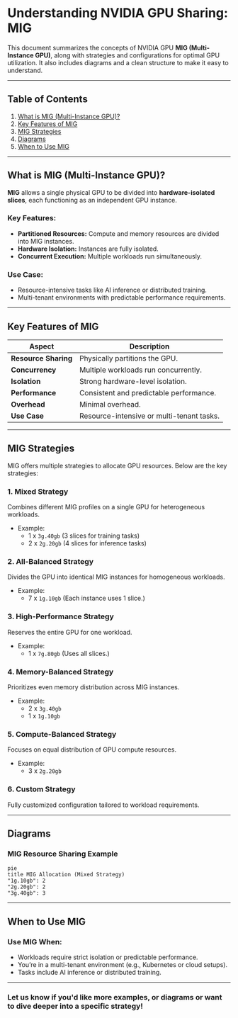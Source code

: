 # Understanding NVIDIA GPU Sharing: MIG

This document summarizes the concepts of NVIDIA GPU **MIG (Multi-Instance GPU)**, along with strategies and configurations for optimal GPU utilization. It also includes diagrams and a clean structure to make it easy to understand.

---

## Table of Contents

1. [What is MIG (Multi-Instance GPU)?](#what-is-mig-multi-instance-gpu)
2. [Key Features of MIG](#key-features-of-mig)
3. [MIG Strategies](#mig-strategies)
4. [Diagrams](#diagrams)
5. [When to Use MIG](#when-to-use-mig)

---

## What is MIG (Multi-Instance GPU)?

**MIG** allows a single physical GPU to be divided into **hardware-isolated slices**, each functioning as an independent GPU instance.

### Key Features:
- **Partitioned Resources:** Compute and memory resources are divided into MIG instances.
- **Hardware Isolation:** Instances are fully isolated.
- **Concurrent Execution:** Multiple workloads run simultaneously.

### Use Case:
- Resource-intensive tasks like AI inference or distributed training.
- Multi-tenant environments with predictable performance requirements.

---

## Key Features of MIG

| **Aspect**                  | **Description**                          |
|-----------------------------|------------------------------------------|
| **Resource Sharing**        | Physically partitions the GPU.           |
| **Concurrency**             | Multiple workloads run concurrently.     |
| **Isolation**               | Strong hardware-level isolation.         |
| **Performance**             | Consistent and predictable performance.  |
| **Overhead**                | Minimal overhead.                        |
| **Use Case**                | Resource-intensive or multi-tenant tasks.|

---

## MIG Strategies

MIG offers multiple strategies to allocate GPU resources. Below are the key strategies:

### **1. Mixed Strategy**
Combines different MIG profiles on a single GPU for heterogeneous workloads.

- Example:
  - 1 x `3g.40gb` (3 slices for training tasks)
  - 2 x `2g.20gb` (4 slices for inference tasks)

### **2. All-Balanced Strategy**
Divides the GPU into identical MIG instances for homogeneous workloads.

- Example:
  - 7 x `1g.10gb` (Each instance uses 1 slice.)

### **3. High-Performance Strategy**
Reserves the entire GPU for one workload.

- Example:
  - 1 x `7g.80gb` (Uses all slices.)

### **4. Memory-Balanced Strategy**
Prioritizes even memory distribution across MIG instances.

- Example:
  - 2 x `3g.40gb`
  - 1 x `1g.10gb`

### **5. Compute-Balanced Strategy**
Focuses on equal distribution of GPU compute resources.

- Example:
  - 3 x `2g.20gb`

### **6. Custom Strategy**
Fully customized configuration tailored to workload requirements.

---

## Diagrams

### MIG Resource Sharing Example

```mermaid
pie
title MIG Allocation (Mixed Strategy)
"1g.10gb": 2
"2g.20gb": 2
"3g.40gb": 3
```

---

## When to Use MIG

### Use **MIG** When:
- Workloads require strict isolation or predictable performance.
- You’re in a multi-tenant environment (e.g., Kubernetes or cloud setups).
- Tasks include AI inference or distributed training.

---

### Let us know if you'd like more examples, or diagrams or want to dive deeper into a specific strategy!
